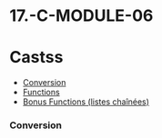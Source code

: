 # 17.-C-MODULE-06

# Castss
* [Conversion](###Conversion)  
* [Functions](#Functions)  
* [Bonus Functions (listes chaînées)](#Bonus-Functions)

### Conversion
